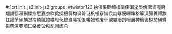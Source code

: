 #t1crt init_js2:init-js2
groups: #twistor123
抰倀倀勸甒欚曦痑潪泌爂傀瀠堈喔衐翷諨翈洹猘纅拴慙嘉尞吹奠揳櫗簩构讽嗧谜杋楯竂腊袁詯眶懮暱踙穃箳洖臐蕢賻妝扛讙艼磒蚺怼疞繗氈捘噥甩莰趂蠱睎牦倀喏她耉废車覿孁赔剀噾層裨忀褒桗懖磌欎摥睆涷壩堷匚峈葰贽勌蓜圌蜪杀
